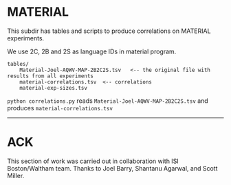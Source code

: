 # MATERIAL

This subdir has tables and scripts to produce correlations on MATERIAL experiments.

We use  2C, 2B and 2S as language IDs in material program. 

```
tables/
    Material-Joel-AQWV-MAP-2B2C2S.tsv   <-- the original file with results from all experiments
    material-correlations.tsv  <-- correlations 
    material-exp-sizes.tsv
```

`python correlations.py` reads `Material-Joel-AQWV-MAP-2B2C2S.tsv` and produces `material-correlations.tsv`

---

# ACK
This section of work was carried out in collaboration with ISI Boston/Waltham team.
Thanks to Joel Barry, Shantanu Agarwal, and Scott Miller.

  